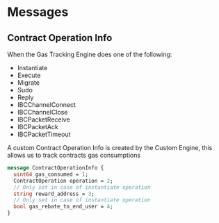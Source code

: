 # Messages

## Contract Operation Info

When the Gas Tracking Engine does one of the following:
- Instantiate
- Execute
- Migrate
- Sudo 
- Reply 
- IBCChannelConnect
- IBCChannelClose
- IBCPacketReceive
- IBCPacketAck
- IBCPacketTimeout

A custom Contract Operation Info is created by the Custom Engine, this allows us to track contracts gas consumptions

```proto
message ContractOperationInfo {
  uint64 gas_consumed = 1;
  ContractOperation operation = 2;
  // Only set in case of instantiate operation
  string reward_address = 3;
  // Only set in case of instantiate operation
  bool gas_rebate_to_end_user = 4;
}
```
